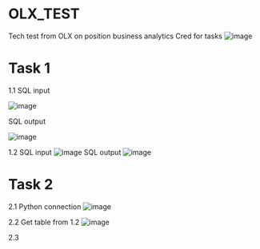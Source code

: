 # OLX_TEST
Tech test from OLX on position business analytics
Cred for tasks
![image](https://github.com/user-attachments/assets/29c58435-cca8-463c-bdc2-4408970c6673)

# Task 1

  1.1
  SQL input
  
  ![image](https://github.com/user-attachments/assets/08ad408f-67a8-480d-ac9f-2e0fa1ab35e9)
  
  SQL output
  
  ![image](https://github.com/user-attachments/assets/c55a7e46-0f04-4a92-ae59-6b21156bd98a)


  1.2
  SQL input
  ![image](https://github.com/user-attachments/assets/03b4c262-448f-4b58-ac46-10b355f6b42f)
  SQL output
  ![image](https://github.com/user-attachments/assets/b3ded1c6-b020-424d-a41f-1ca3905b046c)


# Task 2

  2.1
  Python connection
  ![image](https://github.com/user-attachments/assets/5677b16e-6aa4-4ce8-9267-f4a0abec93f3)


  2.2
  Get table from 1.2
  ![image](https://github.com/user-attachments/assets/01d2b535-a6bc-498a-9e38-0cbb3c6df700)


  2.3
  


  
  
